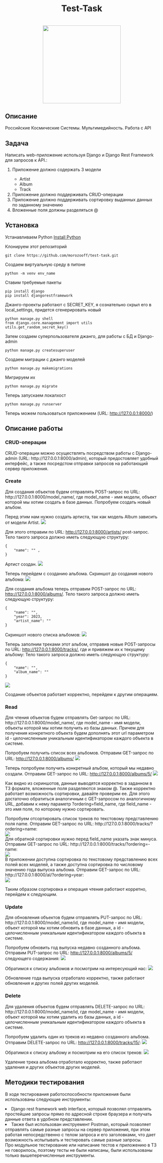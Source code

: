 <h1 align = "center"> Test-Task </h1>
<h1 align = "center" ><img src = "https://svgsilh.com/svg/2773336.svg" height = 256></h1>

<h2>Описание</h2>
<a> Российские Космические Системы. Мультимедийность. Работа с API <a>

<h2>Задача</h2>
    <div>
      Написать web-приложение используя Django и Django Rest Framework для запросов к API.:
      <ol>
        <li>Приложение должно содержать 3 модели</li>
          <ul>
            <li>Artist</li>
            <li>Album</li>
            <li>Track</li>
          </ul>
        <li>Приложение должно поддерживать CRUD-операции</li>
        <li>Приложение должно поддерживать сортировку выданных данных по заданному значению</li>
        <li>Вложенные поля должны разделяться @</li>
      </ol>
    </div>
<h2>Установка</h2>
<p>Устанавливаем Python <a href = "https://www.python.org/downloads/">Install Python</a></p>
<a>Клонируем этот репозиторий</a>
    
``` 
git clone https://github.com/morozooff/test-task.git
```
 
<a>Создаем виртуальную среду в питоне</a>
    
```
python -m venv env_name
```

<a>Ставим требуемые пакеты</a>

```
pip install django
pip install djangorestframework 
```

<a>Джанго-проекты работают с SECRET_KEY, я сознательно скрыл его в local_settings, придется сгенерировать новый</a>

```
python manage.py shell
from django.core.management import utils
utils.get_random_secret_key()
```

<a>Затем создаем суперпользователя джанго, для работы с БД и Django-admin</a>

```
python manage.py createsuperuser
```

<a>Создаем миграции с джанго моделей</a>

```
python manage.py makemigrations
```

<a>Мигрируем их</a>

```
python manage.py migrate
```

<a>Теперь запускаем локалхост</a>

```
python manage.py runserver
```

<a>Теперь можем пользоваться приложением (URL: http://127.0.0.1:8000/)</a>

<h2> Описание работы </h2>
<h3>CRUD-операции</h3>
CRUD-операции можно осуществлять посредством работы с Django-admin (URL: http://127.0.0.1:8000/admin), который предостовляет удобный интерфейс, а также посредстом отправки запросов на работающий сервер приложения.

<h3>Create</h3>
Для создания объектов будем отправлять POST-запрос по URL: http://127.0.0.1:8000/model_name/, где model_name - имя модели, объект которой мы хотим создать в базе данных. Попробуем создать новый альбом.

Перед этим нам нужно создать артиста, так как модель Album зависить от модели Artist.
<img src="https://github.com/morozooff/test-task/blob/master/screenshots/1.png">

Для этого отправим по URL: http://127.0.0.1:8000/artists/ post-запрос.
Тело такого запроса должно иметь следующую структуру:

```
{
    "name": "" ,
}
```
Артист создан. 
<img src="https://github.com/morozooff/test-task/blob/master/screenshots/%D0%A1%D0%BD%D0%B8%D0%BC%D0%BE%D0%BA%20%D1%8D%D0%BA%D1%80%D0%B0%D0%BD%D0%B0%202023-10-20%20%D0%B2%2015.37.40.png">

Теперь перейдем с созданию альбома. Скриншот до создания нового альбома:
<img src="https://github.com/morozooff/test-task/blob/master/screenshots/%D0%A1%D0%BD%D0%B8%D0%BC%D0%BE%D0%BA%20%D1%8D%D0%BA%D1%80%D0%B0%D0%BD%D0%B0%202023-10-20%20%D0%B2%2015.42.48.png">

Для создания альбома теперь отправим POST-запрос по URL: http://127.0.0.1:8000/albums/. 
Тело такого запроса должно иметь следующую структуру:
```
{
    "name": "",
    "year": 2023,
    "artist_name": ""
}
```
Скриншот нового списка альбомов:
<img src="https://github.com/morozooff/test-task/blob/master/screenshots/%D0%A1%D0%BD%D0%B8%D0%BC%D0%BE%D0%BA%20%D1%8D%D0%BA%D1%80%D0%B0%D0%BD%D0%B0%202023-10-20%20%D0%B2%2015.43.00.png">

Теперь заполним треками этот альбом, отправив новые POST-запросы по URL: http://127.0.0.1:8000/tracks/, где и привяжем их к текущему альбому:
Тело такого запроса должно иметь следующую структуру:
```
{
    "name": "",
    "album_name": ""
}
```
<img src="https://github.com/morozooff/test-task/blob/master/screenshots/%D0%A1%D0%BD%D0%B8%D0%BC%D0%BE%D0%BA%20%D1%8D%D0%BA%D1%80%D0%B0%D0%BD%D0%B0%202023-10-20%20%D0%B2%2015.46.47.png">

Cоздание объектов работает корректно, перейдем к другим операциям.

<h3>Read</h3>
Для чтения объектов будем отправлять Get-запрос по URL: http://127.0.0.1:8000/model_name/, где model_name - имя модели, объекты которой мы хотим получить из базы данных. Причем для получения конкретного объекта будем дополнять этот url параметром id - целочисленным уникальным идентификатором каждого объекта в системе. 

Попробуем получить список всех альбомов. Отправим GET-запрос по URL: http://127.0.0.1:8000/albums/
<img src="https://github.com/morozooff/test-task/blob/master/screenshots/%D0%A1%D0%BD%D0%B8%D0%BC%D0%BE%D0%BA%20%D1%8D%D0%BA%D1%80%D0%B0%D0%BD%D0%B0%202023-10-20%20%D0%B2%2015.56.28.png">

Теперь попробуем получить конкретный альбом, который мы недавно создали. Отправим GET-запрос по URL: http://127.0.0.1:8000/albums/5/
<img src="https://github.com/morozooff/test-task/blob/master/screenshots/%D0%A1%D0%BD%D0%B8%D0%BC%D0%BE%D0%BA%20%D1%8D%D0%BA%D1%80%D0%B0%D0%BD%D0%B0%202023-10-20%20%D0%B2%2016.01.09.png">

Как видно из скриншотов, данные выводятся корректно в заданном в ТЗ формате, вложенные поля разделяются знаком @. Также корректно работает возможность сортировки, давайте проверим ее. Для этого достаточно обратиться аналогичным с GET-запросом по аналогичному URL, добавим к нему параметр ?ordering=field_name, где field_name - это имя поля, по которому нужно сортировать.
<div> Попробуем отсортировать список треков по текстовому представлению поля name. Отправим GET-запрос по URL: http://127.0.0.1:8000/tracks/?ordering=name:</div>
<img src="https://github.com/morozooff/test-task/blob/master/screenshots/%D0%A1%D0%BD%D0%B8%D0%BC%D0%BE%D0%BA%20%D1%8D%D0%BA%D1%80%D0%B0%D0%BD%D0%B0%202023-10-20%20%D0%B2%2016.15.32.png">

<div> Для обратной сортировки нужно перед field_name указать знак минуса. Отправим GET-запрос по URL: http://127.0.0.1:8000/tracks/?ordering=-name:</div>
<img src="https://github.com/morozooff/test-task/blob/master/screenshots/%D0%A1%D0%BD%D0%B8%D0%BC%D0%BE%D0%BA%20%D1%8D%D0%BA%D1%80%D0%B0%D0%BD%D0%B0%202023-10-20%20%D0%B2%2016.18.48.png">

<div> В приложении доступна сортировка по текстовому представлению всех полей всех моделей, а также доступна сортировка по числовому значению года выпуска альбома. Отправим GET-запрос по URL: http://127.0.0.1:8000/al/?ordering=year:</div>
<img src="https://github.com/morozooff/test-task/blob/master/screenshots/%D0%A1%D0%BD%D0%B8%D0%BC%D0%BE%D0%BA%20%D1%8D%D0%BA%D1%80%D0%B0%D0%BD%D0%B0%202023-10-20%20%D0%B2%2016.21.07.png">

Таким образом сортировка и операция чтения работают корретно, перейдем к следующим.

<h3>Update</h3>
Для обновления объектов будем отправлять PUT-запрос по URL: http://127.0.0.1:8000/model_name/id, где model_name - имя модели, объект которой мы хотим обновить в базе данных, а id - целочисленным уникальным идентификатором каждого объекта в системе.

Попробуем обновить год выпуска недавно созданного альбома. Отправим PUT-запрос по URL: http://127.0.0.1:8000/albums/5/ следующего содержания:
<img src="https://github.com/morozooff/test-task/blob/master/screenshots/%D0%A1%D0%BD%D0%B8%D0%BC%D0%BE%D0%BA%20%D1%8D%D0%BA%D1%80%D0%B0%D0%BD%D0%B0%202023-10-20%20%D0%B2%2016.05.11.png">

Обратимся к списку альбомов и посмотрим на интересующий нас:
<img src="https://github.com/morozooff/test-task/blob/master/screenshots/%D0%A1%D0%BD%D0%B8%D0%BC%D0%BE%D0%BA%20%D1%8D%D0%BA%D1%80%D0%B0%D0%BD%D0%B0%202023-10-20%20%D0%B2%2016.05.43.png">

Обновление года выпуска отработало корректно, также работают обновления и других полей других моделей.

<h3>Delete</h3>
Для удаления объектов будем отправлять DELETE-запрос по URL: http://127.0.0.1:8000/model_name/id, где model_name - имя модели, объект которой мы хотим удалить из базы данных, а id - целочисленным уникальным идентификатором каждого объекта в системе.

Попробуем удалить один из треков из недавно созданного альбома. Отправим DELETE-запрос по URL: http://127.0.0.1:8000/tracks/15/:
<img src="https://github.com/morozooff/test-task/blob/master/screenshots/%D0%A1%D0%BD%D0%B8%D0%BC%D0%BE%D0%BA%20%D1%8D%D0%BA%D1%80%D0%B0%D0%BD%D0%B0%202023-10-20%20%D0%B2%2016.10.03.png">

Обратимся к списку альбому и посмотрим на его список треков:
<img src="https://github.com/morozooff/test-task/blob/master/screenshots/%D0%A1%D0%BD%D0%B8%D0%BC%D0%BE%D0%BA%20%D1%8D%D0%BA%D1%80%D0%B0%D0%BD%D0%B0%202023-10-20%20%D0%B2%2016.11.21.png">

Удаление трека альбома отработало корректно, также работают удаления и других объектов других моделей.

<h2>Методики тестирования</h2>
В ходе тестирования работоспособности приложения были использованы следующие инструменты: 
<ol></ol>
<li>Django rest framework web interface, который позволял отправлять простейшие запросы прямо по адресной строке браузера и получать данные ответа в удобном представлении. </li>
<li>Также был использован инструемент Postman, который позволяет отправлять самые разные запросы на сервер приложения, при этом работая непосредственно с телом запроса и его заголовками, что дает возможность испытывать и тестировать самые разные запросы. </li>
Про модульное тестирование или написание тестов к приложению в ТЗ не говорилось, поэтому тесты не были написаны, были использованы только вышеперечисленные инструменты.


